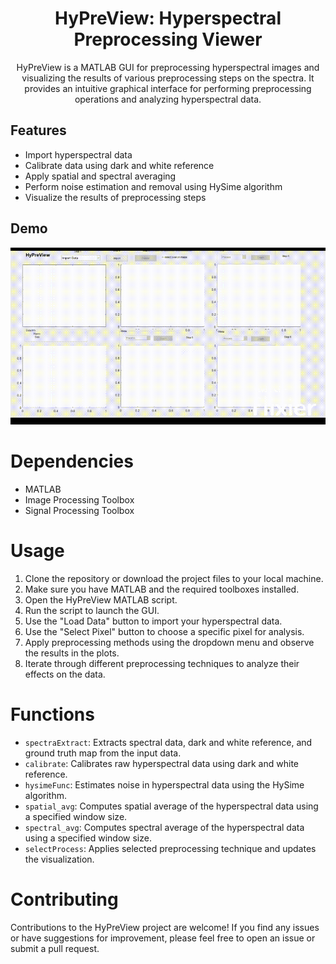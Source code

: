 <h1 align="center"> HyPreView: Hyperspectral Preprocessing Viewer </h1>
    
<div align="center"> HyPreView is a MATLAB GUI for preprocessing hyperspectral images and visualizing the results of various preprocessing steps on the spectra. It provides an intuitive graphical interface for performing preprocessing operations and analyzing hyperspectral data. </div>

## Features
- Import hyperspectral data
- Calibrate data using dark and white reference
- Apply spatial and spectral averaging
- Perform noise estimation and removal using HySime algorithm
- Visualize the results of preprocessing steps

## Demo
![](https://github.com/naumanb/HyPreView/blob/main/hypreview.gif)

# Dependencies
- MATLAB
- Image Processing Toolbox
- Signal Processing Toolbox

# Usage
1. Clone the repository or download the project files to your local machine.
2. Make sure you have MATLAB and the required toolboxes installed.
3. Open the HyPreView MATLAB script.
4. Run the script to launch the GUI.
5. Use the "Load Data" button to import your hyperspectral data.
6. Use the "Select Pixel" button to choose a specific pixel for analysis.
7. Apply preprocessing methods using the dropdown menu and observe the results in the plots.
8. Iterate through different preprocessing techniques to analyze their effects on the data.

# Functions
- `spectraExtract`: Extracts spectral data, dark and white reference, and ground truth map from the input data.
- `calibrate`: Calibrates raw hyperspectral data using dark and white reference.
- `hysimeFunc`: Estimates noise in hyperspectral data using the HySime algorithm.
- `spatial_avg`: Computes spatial average of the hyperspectral data using a specified window size.
- `spectral_avg`: Computes spectral average of the hyperspectral data using a specified window size.
- `selectProcess`: Applies selected preprocessing technique and updates the visualization.

# Contributing
Contributions to the HyPreView project are welcome! If you find any issues or have suggestions for improvement, please feel free to open an issue or submit a pull request.

